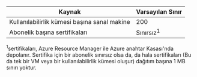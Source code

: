 | Kaynak | Varsayılan Sınır |
| --- | --- |
| Kullanılabilirlik kümesi başına sanal makine | 200 |
| Abonelik başına sertifikaları |Sınırsız<sup>1</sup> |

<sup>1</sup>sertifikaları, Azure Resource Manager ile Azure anahtar Kasası'nda depolanır. Sertifika için bir abonelik sınırsız olsa da, da hala sertifikaları (Bu da tek bir VM veya bir kullanılabilirlik kümesi oluşur) dağıtım başına 1 MB sınırı yoktur.

